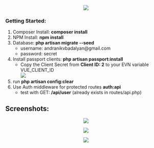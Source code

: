 <p align="center"><img src="http://andranikbadalyan.com/laravelpassportvueauth/img/logo.svg"></p>

<h3>Getting Started:</h3>
<ol>
  <li>Composer Install: <strong>composer install</strong></li>
  <li>NPM Install: <strong>npm install</strong></li>
  <li>
    Database: <strong>php artisan migrate --seed</strong>
    <ul>
        <li>username: andranikvbadalyan@gmail.com</li>
        <li>password: secret</li>
    </ul>
  </li>
  <li>
    Install passport clients: <strong>php artisan passport:install</strong>
    <ul>
        <li>
        Copy the Client Secret from <strong>Client ID: 2</strong> to your EVN variable VUE_CLIENT_ID<br>
        <img src="http://andranikbadalyan.com/laravelpassportvueauth/img/screenshot3.jpg">
        </li>
    </ul>
  </li>
  <li>run <strong>php artisan config:clear</strong></li>
  <li>
  Use Auth middleware for protected routes <strong>auth:api</strong>
    <ul>
        <li>test with GET: <strong>/api/user</strong> (already exists in routes/api.php)</li>
    </ul>
  </li>
</ol>

<h2>Screenshots:</h2>
<p align="center"><img src="http://andranikbadalyan.com/laravelpassportvueauth/img/screenshot1.jpg"></p>
<p align="center"><img src="http://andranikbadalyan.com/laravelpassportvueauth/img/screenshot2.jpg"></p>
<p align="center"><img src="http://andranikbadalyan.com/laravelpassportvueauth/img/screenshot4.jpg"></p>